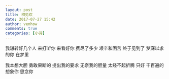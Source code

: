 ```yaml
---
layout: post
title: 相见欢
date: 2017-07-27 15:42
author: venhow
comments: true
categories: [小诗]
---
```

我辗转好几个人
来打听你
来看好你
费尽了多少
艰辛和困苦
终于见到了
梦寐以求的你
在梦里

我本想大胆
勇敢果断的
提出我的要求
无奈我的胆量
太经不起折腾
只好
千百遍的
想象你
思念你
